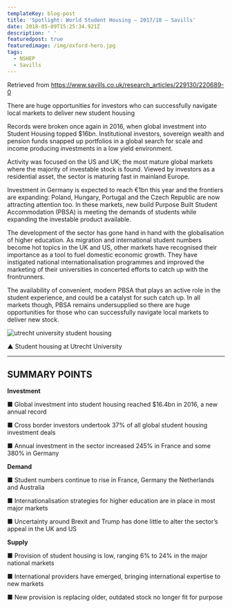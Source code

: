 ```yaml
---
templateKey: blog-post
title: 'Spotlight: World Student Housing – 2017/18 – Savills'
date: 2018-05-09T15:25:34.921Z
description: ' '
featuredpost: true
featuredimage: /img/oxford-hero.jpg
tags:
  - NSHEP
  - Savills
---
```

Retrieved from <https://www.savills.co.uk/research_articles/229130/220689-0>

There are huge opportunities for investors who can successfully navigate local markets to deliver new student housing

Records were broken once again in 2016, when global investment into Student Housing topped $16bn. Institutional investors, sovereign wealth and pension funds snapped up portfolios in a global search for scale and income producing investments in a low yield environment.

Activity was focused on the US and UK; the most mature global markets where the majority of investable stock is found. Viewed by investors as a residential asset, the sector is maturing fast in mainland Europe.

Investment in Germany is expected to reach €1bn this year and the frontiers are expanding: Poland, Hungary, Portugal and the Czech Republic are now attracting attention too. In these markets, new build Purpose Built Student Accommodation (PBSA) is meeting the demands of students while expanding the investable product available.

The development of the sector has gone hand in hand with the globalisation of higher education. As migration and international student numbers become hot topics in the UK and US, other markets have recognised their importance as a tool to fuel domestic economic growth. They have instigated national internationalisation programmes and improved the marketing of their universities in concerted efforts to catch up with the frontrunners.

The availability of convenient, modern PBSA that plays an active role in the student experience, and could be a catalyst for such catch up. In all markets though, PBSA remains undersupplied so there are huge opportunities for those who can successfully navigate local markets to deliver new stock.

![utrecht university student housing](/img/utrecht-uni.png "utrecht university student housing")

▲ Student housing at Utrecht University

<hr />

## SUMMARY POINTS

**Investment**

■ Global investment into student housing reached $16.4bn in 2016, a new annual record

■ Cross border investors undertook 37% of all global student housing investment deals

■ Annual investment in the sector increased 245% in France and some 380% in Germany

**Demand**

■ Student numbers continue to rise in France, Germany the Netherlands and Australia

■ Internationalisation strategies for higher education are in place in most major markets

■ Uncertainty around Brexit and Trump has done little to alter the sector’s appeal in the UK and US

**Supply**

■ Provision of student housing is low, ranging 6% to 24% in the major national markets

■ International providers have emerged, bringing international expertise to new markets

■ New provision is replacing older, outdated stock no longer fit for purpose
